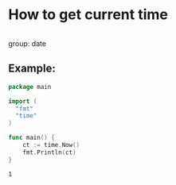 # How to get current time

```go

```


group: date

## Example: 
```go
package main

import (
  "fmt"
  "time"
)

func main() {
	ct := time.Now()
	fmt.Println(ct)
}

```
```
1
```

